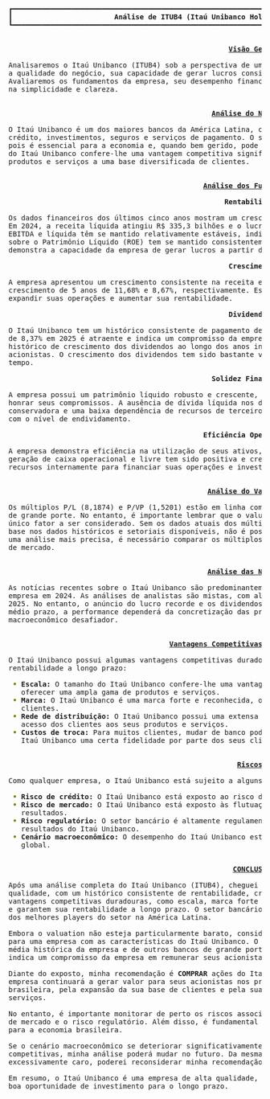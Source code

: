 <pre style="white-space:pre;overflow-x:auto;line-height:normal;font-family:Menlo,'DejaVu Sans Mono',consolas,'Courier New',monospace">┏━━━━━━━━━━━━━━━━━━━━━━━━━━━━━━━━━━━━━━━━━━━━━━━━━━━━━━━━━━━━━━━━━━━━━━━━━━━━━━━━━━━━━━━━━━━━━━━━━━━━━━━━━━━━━━━━━┓
┃                        <span style="font-weight: bold">Análise de ITUB4 (Itaú Unibanco Holding S.A.) como Warren Buffett</span>                        ┃
┗━━━━━━━━━━━━━━━━━━━━━━━━━━━━━━━━━━━━━━━━━━━━━━━━━━━━━━━━━━━━━━━━━━━━━━━━━━━━━━━━━━━━━━━━━━━━━━━━━━━━━━━━━━━━━━━━━┛


                                                    <span style="font-weight: bold; text-decoration: underline">Visão Geral</span>                                                    

Analisaremos o Itaú Unibanco (ITUB4) sob a perspectiva de um investidor de valor de longo prazo, buscando entender 
a qualidade do negócio, sua capacidade de gerar lucros consistentes e sua vantagem competitiva duradoura.          
Avaliaremos os fundamentos da empresa, seu desempenho financeiro recente e as perspectivas futuras, sempre com foco
na simplicidade e clareza.                                                                                         


                                                <span style="font-weight: bold; text-decoration: underline">Análise do Negócio</span>                                                 

O Itaú Unibanco é um dos maiores bancos da América Latina, com uma vasta gama de serviços financeiros, incluindo   
crédito, investimentos, seguros e serviços de pagamento. O setor bancário, em geral, é um negócio que entendo bem, 
pois é essencial para a economia e, quando bem gerido, pode gerar lucros consistentes ao longo do tempo. A escala  
do Itaú Unibanco confere-lhe uma vantagem competitiva significativa, permitindo-lhe oferecer uma ampla gama de     
produtos e serviços a uma base diversificada de clientes.                                                          


                                              <span style="font-weight: bold; text-decoration: underline">Análise dos Fundamentos</span>                                              

                                                   <span style="font-weight: bold">Rentabilidade</span>                                                   

Os dados financeiros dos últimos cinco anos mostram um crescimento constante da receita líquida e do lucro líquido.
Em 2024, a receita líquida atingiu R$ 335,3 bilhões e o lucro líquido foi de R$ 42,1 bilhões. As margens bruta,    
EBITDA e líquida têm se mantido relativamente estáveis, indicando uma boa gestão de custos e despesas. O Retorno   
sobre o Patrimônio Líquido (ROE) tem se mantido consistentemente acima de 17%, atingindo 19,04% em 2024, o que     
demonstra a capacidade da empresa de gerar lucros a partir do capital investido pelos acionistas.                  

                                                    <span style="font-weight: bold">Crescimento</span>                                                    

A empresa apresentou um crescimento consistente na receita e no lucro líquido ao longo dos anos, com taxas de      
crescimento de 5 anos de 11,68% e 8,67%, respectivamente. Esse crescimento demonstra a capacidade da empresa de    
expandir suas operações e aumentar sua rentabilidade.                                                              

                                                    <span style="font-weight: bold">Dividendos</span>                                                     

O Itaú Unibanco tem um histórico consistente de pagamento de dividendos aos seus acionistas. O Dividend Yield (DY) 
de 8,37% em 2025 é atraente e indica um compromisso da empresa em remunerar seus acionistas. Além disso, o         
histórico de crescimento dos dividendos ao longo dos anos indica a capacidade da empresa de gerar valor para seus  
acionistas. O crescimento dos dividendos tem sido bastante volátil, mas a tendência geral é de aumento ao longo do 
tempo.                                                                                                             

                                                <span style="font-weight: bold">Solidez Financeira</span>                                                 

A empresa possui um patrimônio líquido robusto e crescente, o que indica uma boa saúde financeira e capacidade de  
honrar seus compromissos. A ausência de dívida líquida nos dados fornecidos sugere uma gestão financeira           
conservadora e uma baixa dependência de recursos de terceiros. Como estamos analisando um banco, não me preocupo   
com o nível de endividamento.                                                                                      

                                              <span style="font-weight: bold">Eficiência Operacional</span>                                               

A empresa demonstra eficiência na utilização de seus ativos, com um giro de ativos consistente ao longo dos anos. A
geração de caixa operacional e livre tem sido positiva e crescente, o que indica a capacidade da empresa de gerar  
recursos internamente para financiar suas operações e investimentos.                                               


                                               <span style="font-weight: bold; text-decoration: underline">Análise do Valuation</span>                                                

Os múltiplos P/L (8,1874) e P/VP (1,5201) estão em linha com a média histórica do Itaú Unibanco e de outros bancos 
de grande porte. No entanto, é importante lembrar que o valuation é apenas uma parte da análise e não deve ser o   
único fator a ser considerado. Sem os dados atuais dos múltiplos de ITUB4, a análise fica limitada. No entanto, com
base nos dados históricos e setoriais disponíveis, não é possível concluir se a empresa está cara ou barata. Para  
uma análise mais precisa, é necessário comparar os múltiplos atuais de ITUB4 com os dados históricos, setoriais e  
de mercado.                                                                                                        


                                               <span style="font-weight: bold; text-decoration: underline">Análise das Notícias</span>                                                

As notícias recentes sobre o Itaú Unibanco são predominantemente positivas, com destaque para o lucro recorde da   
empresa em 2024. As análises de analistas são mistas, com alguns pontos de preocupação quanto às projeções para    
2025. No entanto, o anúncio do lucro recorde e os dividendos podem impulsionar o preço das ações no curto prazo. No
médio prazo, a performance dependerá da concretização das projeções e da gestão de riscos em um cenário            
macroeconômico desafiador.                                                                                         


                                      <span style="font-weight: bold; text-decoration: underline">Vantagens Competitivas (Economic Moats)</span>                                      

O Itaú Unibanco possui algumas vantagens competitivas duradouras, que o protegem da concorrência e garantem sua    
rentabilidade a longo prazo:                                                                                       

<span style="color: #808000; text-decoration-color: #808000; font-weight: bold"> • </span><span style="font-weight: bold">Escala:</span> O tamanho do Itaú Unibanco confere-lhe uma vantagem significativa em termos de custos e capacidade de   
<span style="color: #808000; text-decoration-color: #808000; font-weight: bold">   </span>oferecer uma ampla gama de produtos e serviços.                                                                 
<span style="color: #808000; text-decoration-color: #808000; font-weight: bold"> • </span><span style="font-weight: bold">Marca:</span> O Itaú Unibanco é uma marca forte e reconhecida, o que lhe confere credibilidade e confiança junto aos   
<span style="color: #808000; text-decoration-color: #808000; font-weight: bold">   </span>clientes.                                                                                                       
<span style="color: #808000; text-decoration-color: #808000; font-weight: bold"> • </span><span style="font-weight: bold">Rede de distribuição:</span> O Itaú Unibanco possui uma extensa rede de agências e canais digitais, o que facilita o   
<span style="color: #808000; text-decoration-color: #808000; font-weight: bold">   </span>acesso dos clientes aos seus produtos e serviços.                                                               
<span style="color: #808000; text-decoration-color: #808000; font-weight: bold"> • </span><span style="font-weight: bold">Custos de troca:</span> Para muitos clientes, mudar de banco pode ser um processo complexo e demorado, o que confere ao
<span style="color: #808000; text-decoration-color: #808000; font-weight: bold">   </span>Itaú Unibanco uma certa fidelidade por parte dos seus clientes.                                                 


                                                      <span style="font-weight: bold; text-decoration: underline">Riscos</span>                                                       

Como qualquer empresa, o Itaú Unibanco está sujeito a alguns riscos, incluindo:                                    

<span style="color: #808000; text-decoration-color: #808000; font-weight: bold"> • </span><span style="font-weight: bold">Risco de crédito:</span> O Itaú Unibanco está exposto ao risco de inadimplência por parte dos seus clientes.           
<span style="color: #808000; text-decoration-color: #808000; font-weight: bold"> • </span><span style="font-weight: bold">Risco de mercado:</span> O Itaú Unibanco está exposto às flutuações do mercado financeiro, que podem afetar seus       
<span style="color: #808000; text-decoration-color: #808000; font-weight: bold">   </span>resultados.                                                                                                     
<span style="color: #808000; text-decoration-color: #808000; font-weight: bold"> • </span><span style="font-weight: bold">Risco regulatório:</span> O setor bancário é altamente regulamentado, e mudanças nas regulamentações podem afetar os   
<span style="color: #808000; text-decoration-color: #808000; font-weight: bold">   </span>resultados do Itaú Unibanco.                                                                                    
<span style="color: #808000; text-decoration-color: #808000; font-weight: bold"> • </span><span style="font-weight: bold">Cenário macroeconômico:</span> O desempenho do Itaú Unibanco está diretamente ligado à saúde da economia brasileira e  
<span style="color: #808000; text-decoration-color: #808000; font-weight: bold">   </span>global.                                                                                                         


                                                     <span style="font-weight: bold; text-decoration: underline">CONCLUSÃO</span>                                                     

Após uma análise completa do Itaú Unibanco (ITUB4), cheguei à conclusão de que se trata de uma empresa de alta     
qualidade, com um histórico consistente de rentabilidade, crescimento e pagamento de dividendos. A empresa possui  
vantagens competitivas duradouras, como escala, marca forte e rede de distribuição, que a protegem da concorrência 
e garantem sua rentabilidade a longo prazo. O setor bancário é um negócio que entendo bem, e o Itaú Unibanco é um  
dos melhores players do setor na América Latina.                                                                   

Embora o valuation não esteja particularmente barato, considero que o preço atual das ações (R$34,31) é razoável   
para uma empresa com as características do Itaú Unibanco. O P/L de 8,1874 e o P/VP de 1,5201 estão em linha com a  
média histórica da empresa e de outros bancos de grande porte. Além disso, o Dividend Yield de 8,37% é atraente e  
indica um compromisso da empresa em remunerar seus acionistas.                                                     

Diante do exposto, minha recomendação é <span style="font-weight: bold">COMPRAR</span> ações do Itaú Unibanco (ITUB4) para o longo prazo. Acredito que a  
empresa continuará a gerar valor para seus acionistas nos próximos anos, impulsionada pelo crescimento da economia 
brasileira, pela expansão da sua base de clientes e pela sua capacidade de inovar e oferecer novos produtos e      
serviços.                                                                                                          

No entanto, é importante monitorar de perto os riscos associados ao investimento, como o risco de crédito, o risco 
de mercado e o risco regulatório. Além disso, é fundamental acompanhar o cenário macroeconômico e as perspectivas  
para a economia brasileira.                                                                                        

Se o cenário macroeconômico se deteriorar significativamente, ou se o Itaú Unibanco perder suas vantagens          
competitivas, minha análise poderá mudar no futuro. Da mesma forma, se o valuation da empresa se tornar            
excessivamente caro, poderei reconsiderar minha recomendação.                                                      

Em resumo, o Itaú Unibanco é uma empresa de alta qualidade, com um futuro promissor, e suas ações representam uma  
boa oportunidade de investimento para o longo prazo.                                                               
</pre>